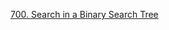 [700. Search in a Binary Search Tree](https://leetcode.com/problems/search-in-a-binary-search-tree/description/)